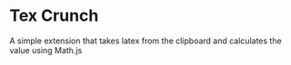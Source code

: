 # Tex Crunch
A simple extension that takes latex from the clipboard and calculates the value using Math.js
